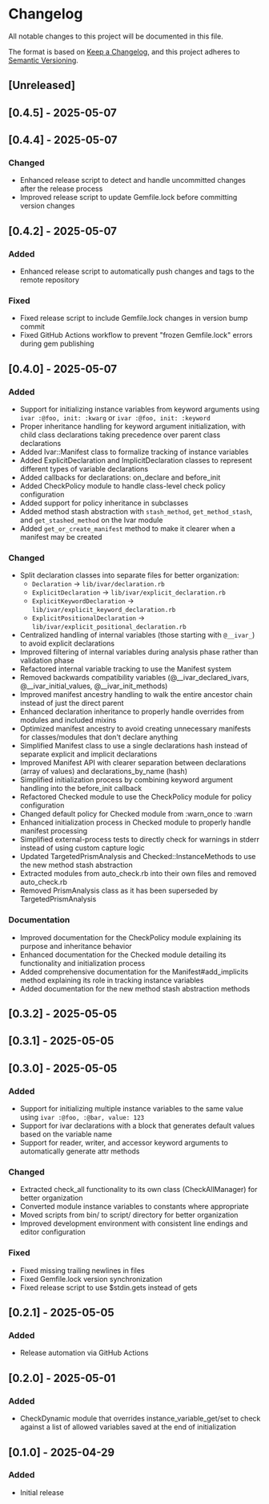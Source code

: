 # Changelog

All notable changes to this project will be documented in this file.

The format is based on [Keep a Changelog](https://keepachangelog.com/en/1.0.0/),
and this project adheres to [Semantic Versioning](https://semver.org/spec/v2.0.0.html).

## [Unreleased]

## [0.4.5] - 2025-05-07

## [0.4.4] - 2025-05-07

### Changed
- Enhanced release script to detect and handle uncommitted changes after the release process
- Improved release script to update Gemfile.lock before committing version changes

## [0.4.2] - 2025-05-07

### Added
- Enhanced release script to automatically push changes and tags to the remote repository

### Fixed
- Fixed release script to include Gemfile.lock changes in version bump commit
- Fixed GitHub Actions workflow to prevent "frozen Gemfile.lock" errors during gem publishing

## [0.4.0] - 2025-05-07

### Added
- Support for initializing instance variables from keyword arguments using `ivar :@foo, init: :kwarg` or `ivar :@foo, init: :keyword`
- Proper inheritance handling for keyword argument initialization, with child class declarations taking precedence over parent class declarations
- Added Ivar::Manifest class to formalize tracking of instance variables
- Added ExplicitDeclaration and ImplicitDeclaration classes to represent different types of variable declarations
- Added callbacks for declarations: on_declare and before_init
- Added CheckPolicy module to handle class-level check policy configuration
- Added support for policy inheritance in subclasses
- Added method stash abstraction with `stash_method`, `get_method_stash`, and `get_stashed_method` on the Ivar module
- Added `get_or_create_manifest` method to make it clearer when a manifest may be created

### Changed
- Split declaration classes into separate files for better organization:
  - `Declaration` → `lib/ivar/declaration.rb`
  - `ExplicitDeclaration` → `lib/ivar/explicit_declaration.rb`
  - `ExplicitKeywordDeclaration` → `lib/ivar/explicit_keyword_declaration.rb`
  - `ExplicitPositionalDeclaration` → `lib/ivar/explicit_positional_declaration.rb`
- Centralized handling of internal variables (those starting with `@__ivar_`) to avoid explicit declarations
- Improved filtering of internal variables during analysis phase rather than validation phase
- Refactored internal variable tracking to use the Manifest system
- Removed backwards compatibility variables (@__ivar_declared_ivars, @__ivar_initial_values, @__ivar_init_methods)
- Improved manifest ancestry handling to walk the entire ancestor chain instead of just the direct parent
- Enhanced declaration inheritance to properly handle overrides from modules and included mixins
- Optimized manifest ancestry to avoid creating unnecessary manifests for classes/modules that don't declare anything
- Simplified Manifest class to use a single declarations hash instead of separate explicit and implicit declarations
- Improved Manifest API with clearer separation between declarations (array of values) and declarations_by_name (hash)
- Simplified initialization process by combining keyword argument handling into the before_init callback
- Refactored Checked module to use the CheckPolicy module for policy configuration
- Changed default policy for Checked module from :warn_once to :warn
- Enhanced initialization process in Checked module to properly handle manifest processing
- Simplified external-process tests to directly check for warnings in stderr instead of using custom capture logic
- Updated TargetedPrismAnalysis and Checked::InstanceMethods to use the new method stash abstraction
- Extracted modules from auto_check.rb into their own files and removed auto_check.rb
- Removed PrismAnalysis class as it has been superseded by TargetedPrismAnalysis

### Documentation
- Improved documentation for the CheckPolicy module explaining its purpose and inheritance behavior
- Enhanced documentation for the Checked module detailing its functionality and initialization process
- Added comprehensive documentation for the Manifest#add_implicits method explaining its role in tracking instance variables
- Added documentation for the new method stash abstraction methods

## [0.3.2] - 2025-05-05

## [0.3.1] - 2025-05-05

## [0.3.0] - 2025-05-05

### Added
- Support for initializing multiple instance variables to the same value using `ivar :@foo, :@bar, value: 123`
- Support for ivar declarations with a block that generates default values based on the variable name
- Support for reader, writer, and accessor keyword arguments to automatically generate attr methods

### Changed
- Extracted check_all functionality to its own class (CheckAllManager) for better organization
- Converted module instance variables to constants where appropriate
- Moved scripts from bin/ to script/ directory for better organization
- Improved development environment with consistent line endings and editor configuration

### Fixed
- Fixed missing trailing newlines in files
- Fixed Gemfile.lock version synchronization
- Fixed release script to use $stdin.gets instead of gets

## [0.2.1] - 2025-05-05

### Added
- Release automation via GitHub Actions

## [0.2.0] - 2025-05-01

### Added
- CheckDynamic module that overrides instance_variable_get/set to check against a list of allowed variables saved at the end of initialization

## [0.1.0] - 2025-04-29

### Added
- Initial release
